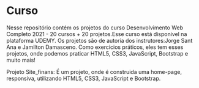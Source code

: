 # Curso
Nesse repositório contém os projetos do curso Desenvolvimento Web Completo 2021 - 20 cursos + 20 projetos.Esse curso está disponivel na plataforma UDEMY.
Os projetos são de autoria dos instrutores:Jorge Sant Ana e Jamilton Damasceno.
Como exercícios práticos, eles tem esses projetos, onde podemos praticar HTML5, CSS3, JavaScript, Bootstrap e muito mais!

Projeto Site_finans: É um projeto, onde é construida uma home-page, responsiva, utilizando HTML5, CSS3, JavaScript e Bootstrap.
